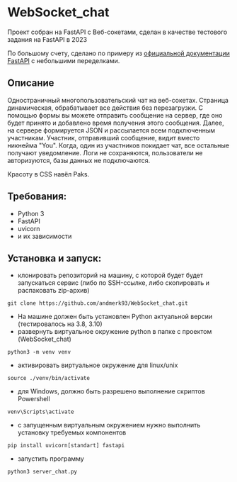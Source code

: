 # WebSocket_chat

Проект собран на FastAPI с Веб-сокетами, cделан в качестве тестового задания на FastAPI в 2023

По большому счету, сделано по примеру из [официальной документации FastAPI](https://fastapi.tiangolo.com/advanced/websockets/) с небольшими переделками. 

## Описание

Одностраничный многопользовательский чат на веб-сокетах. Страница динамическая, обрабатывает все действия без перезагрузки.
С помощью формы вы можете отправить сообщение на сервер, где оно будет принято и добавлено время получения этого сообщения.
Далее, на сервере формируется JSON и рассылается всем подключенным участникам. 
Участник, отправивший сообщение, видит вместо никнейма "You". Когда, один из участников покидает чат, все остальные получают уведомление. Логи не сохраняются, пользователи не авторизуются, базы данных не подключаются. 

Красоту в CSS навёл Paks. 

## Требования:
 - Python 3
 - FastAPI
 - uvicorn
 - и их зависимости
 
 ## Установка и запуск:
 - клонировать репозиторий на машину, с которой будет будет запускаться сервис (либо по SSH-ссылке, либо скопировать и распаковать zip-архив)
```
git clone https://github.com/andmerk93/WebSocket_chat.git
```

- На машине должен быть установлен Python актуальной версии (тестировалось на 3.8, 3.10)
- развернуть виртуальное окружение python в папке с проектом (WebSocket_chat)
```
python3 -m venv venv
```
- активировать виртуальное окружение для linux/unix
 ```
 source ./venv/bin/activate 
 ``` 
- для Windows, должно быть разрешено выполнение скриптов Powershell
 ```
 venv\Scripts\activate
 ``` 

- с запущенным виртуальным окружением нужно выполнить установку требуемых компонентов
```
pip install uvicorn[standart] fastapi
```
- запустить программу
```
python3 server_chat.py
```
